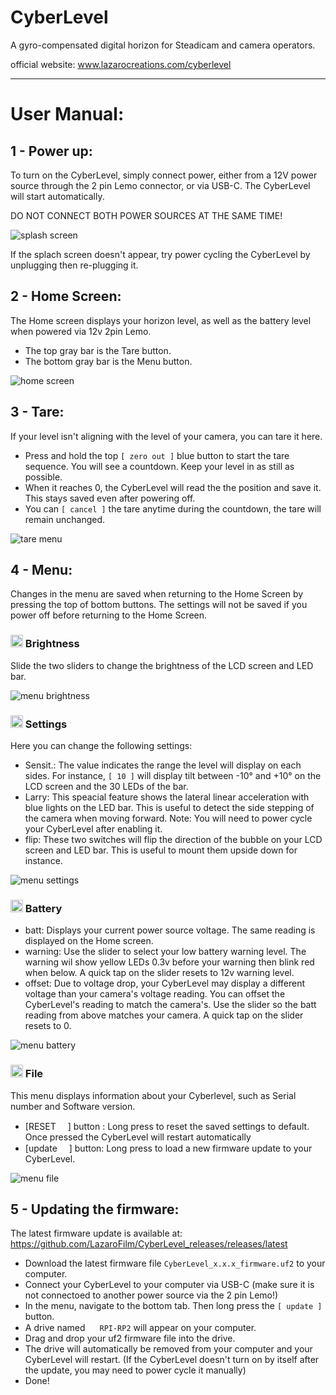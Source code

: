 # CyberLevel
A gyro-compensated digital horizon for Steadicam and camera operators.

official website: www.lazarocreations.com/cyberlevel

-----
# User Manual:
## 1 - Power up:
To turn on the CyberLevel, simply connect power, either from a 12V power source through the 2 pin Lemo connector, or via USB-C. The CyberLevel will start automatically.

DO NOT CONNECT BOTH POWER SOURCES AT THE SAME TIME!

![splash screen](https://github.com/LazaroFilm/CyberLevel_releases/assets/18351100/da1c6c43-7fa4-4b6c-be02-7c130f806d6c)

If the splach screen doesn't appear, try power cycling the CyberLevel by unplugging then re-plugging it. 
## 2 - Home Screen:
The Home screen displays your horizon level, as well as the battery level when powered via 12v 2pin Lemo.
- The top gray bar is the Tare button.
- The bottom gray bar is the Menu button.

![home screen](https://github.com/LazaroFilm/CyberLevel_releases/assets/18351100/2e5c45fa-7b6a-41f4-8fc7-ff8f7b655da6)

## 3 - Tare:
If your level isn't aligning with the level of your camera, you can tare it here. 
- Press and hold the top `[ zero out ]` blue button to start the tare sequence. You will see a countdown. Keep your level in as still as possible.
- When it reaches 0, the CyberLevel will read the the position and save it. This stays saved even after powering off.
- You can `[ cancel ]` the tare anytime during the countdown, the tare will remain unchanged.

![tare menu](https://github.com/LazaroFilm/CyberLevel_releases/assets/18351100/55e04baf-36d2-468c-9190-b4c43252a6f3)

## 4 - Menu:
Changes in the menu are saved when returning to the Home Screen by pressing the top of bottom buttons. The settings will not be saved if you power off before returning to the Home Screen.

### <img src="https://raw.githubusercontent.com/FortAwesome/Font-Awesome/6.x/svgs/solid/circle-half-stroke.svg" width="20" height="20">  Brightness
Slide the two sliders to change the brightness of the LCD screen and LED bar. 

![menu brightness](https://github.com/LazaroFilm/CyberLevel_releases/assets/18351100/496d5e16-014c-4c57-901e-6de32285107d)

### <img src="https://raw.githubusercontent.com/FortAwesome/Font-Awesome/6.x/svgs/solid/gear.svg" width="20" height="20"> Settings
Here you can change the following settings:
- Sensit.: The value indicates the range the level will display on each sides. For instance, `[ 10 ]` will display tilt between -10° and +10° on the LCD screen and the 30 LEDs of the bar.
- Larry: This speacial feature shows the lateral linear acceleration with blue lights on the LED bar. This is useful to detect the side stepping of the camera when moving forward. Note: You will need to power cycle your CyberLevel after enabling it.
- flip: These two switches will flip the direction of the bubble on your LCD screen and LED bar. This is useful to mount them upside down for instance.

![menu settings](https://github.com/LazaroFilm/CyberLevel_releases/assets/18351100/35437039-a192-4239-980a-725e0cbc681b)

### <img src="https://raw.githubusercontent.com/FortAwesome/Font-Awesome/6.x/svgs/solid/battery-half.svg" width="20" height="20"> Battery

- batt: Displays your current power source voltage. The same reading is displayed on the Home screen.
- warning: Use the slider to select your low battery warning level. The warning wil show yellow LEDs 0.3v before your warning then blink red when below. A quick tap on the slider resets to 12v warning level.
- offset: Due to voltage drop, your CyberLevel may display a different voltage than your camera's voltage reading. You can offset the CyberLevel's reading to match the camera's. Use the slider so the batt reading from above matches your camera. A quick tap on the slider resets to 0.

![menu battery](https://github.com/LazaroFilm/CyberLevel_releases/assets/18351100/7859ac10-4eca-4b57-bbbf-8076ff9f7598)

### <img src="https://raw.githubusercontent.com/FortAwesome/Font-Awesome/6.x/svgs/solid/file.svg" width="20" height="20">  File
This menu displays information about your Cyberlevel, such as Serial number and Software version. 
- [RESET <img src="https://raw.githubusercontent.com/FortAwesome/Font-Awesome/6.x/svgs/solid/triangle-exclamation.svg" width="15" height="15">] button : Long press to reset the saved settings to default. Once pressed the CyberLevel will restart automatically
- [update <img src="https://raw.githubusercontent.com/FortAwesome/Font-Awesome/6.x/svgs/solid/download.svg" width="15" height="15">] button: Long press to load a new firmware update to your CyberLevel.

![menu file](https://github.com/LazaroFilm/CyberLevel_releases/assets/18351100/884600d8-76b0-4e61-89da-3c5eb88c02de)

## 5 - Updating the firmware:
The latest firmware update is available at: https://github.com/LazaroFilm/CyberLevel_releases/releases/latest
- Download the latest firmware file `CyberLevel_x.x.x_firmware.uf2` to your computer.
- Connect your CyberLevel to your computer via USB-C (make sure it is not connectoed to another power source via the 2 pin Lemo!)
- In the menu, navigate to the bottom tab. Then long press the `[ update ]` button.
- A drive named <img src="https://raw.githubusercontent.com/FortAwesome/Font-Awesome/6.x/svgs/solid/hard-drive.svg" width="15" height="15"> `RPI-RP2` will appear on your computer.
- Drag and drop your uf2 firmware file into the drive.
- The drive will automatically be removed from your computer and your CyberLevel will restart. (If the CyberLevel doesn't turn on by itself after the update, you may need to power cycle it manually)
- Done!
  
